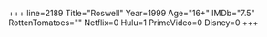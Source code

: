 +++
line=2189
Title="Roswell"
Year=1999
Age="16+"
IMDb="7.5"
RottenTomatoes=""
Netflix=0
Hulu=1
PrimeVideo=0
Disney=0
+++

